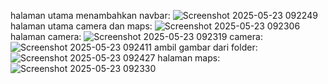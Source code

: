 halaman utama menambahkan navbar:
![Screenshot 2025-05-23 092249](https://github.com/user-attachments/assets/fc6b8f56-a603-4736-a6b2-0b6d6e87bb94)
halaman utama camera dan maps:
![Screenshot 2025-05-23 092306](https://github.com/user-attachments/assets/1cc73419-dc83-4606-a37f-c6cc1c84e329)
halaman camera:
![Screenshot 2025-05-23 092319](https://github.com/user-attachments/assets/cfcda8ee-2693-499f-9a99-1609879ce922)
camera:
![Screenshot 2025-05-23 092411](https://github.com/user-attachments/assets/5b0f905c-dc5e-4850-aa59-29f2df72b50c)
ambil gambar dari folder:
![Screenshot 2025-05-23 092427](https://github.com/user-attachments/assets/b4a0ce19-e3aa-45b5-b518-9d2a8a7c2d77)
halaman maps:
![Screenshot 2025-05-23 092330](https://github.com/user-attachments/assets/4f46bf78-c67b-48e7-8fad-e583455c2257)
